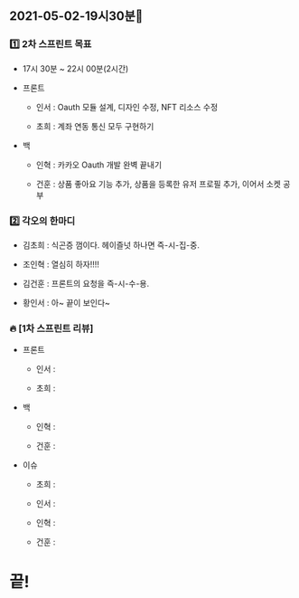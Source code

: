 ## 2021-05-02-19시30분🌟

### 1️⃣ 2차 스프린트 목표

* 17시 30분 ~ 22시 00분(2시간)

* 프론트

    * 인서 : Oauth 모듈 설계, 디자인 수정, NFT 리소스 수정

    * 초희 : 계좌 연동 통신 모두 구현하기

* 백

    * 인혁 : 카카오 Oauth 개발 완벽 끝내기

    * 건훈 : 상품 좋아요 기능 추가, 상품을 등록한 유저 프로필 추가, 이어서 소켓 공부

### 2️⃣ 각오의 한마디

* 김초희 : 식곤증 껌이다. 헤이즐넛 하나면 즉-시-집-중.

* 조인혁 : 열심히 하자!!!!

* 김건훈 : 프론트의 요청을 즉-시-수-용.

* 황인서 : 아~ 끝이 보인다~

### 🔥 [1차 스프린트 리뷰]

* 프론트

    * 인서 : 

    * 초희 : 

* 백

    * 인혁 : 

    * 건훈 : 

* 이슈

    * 초희 : 

    * 인서 : 

    * 인혁 : 

    * 건훈 : 

# 끝!
